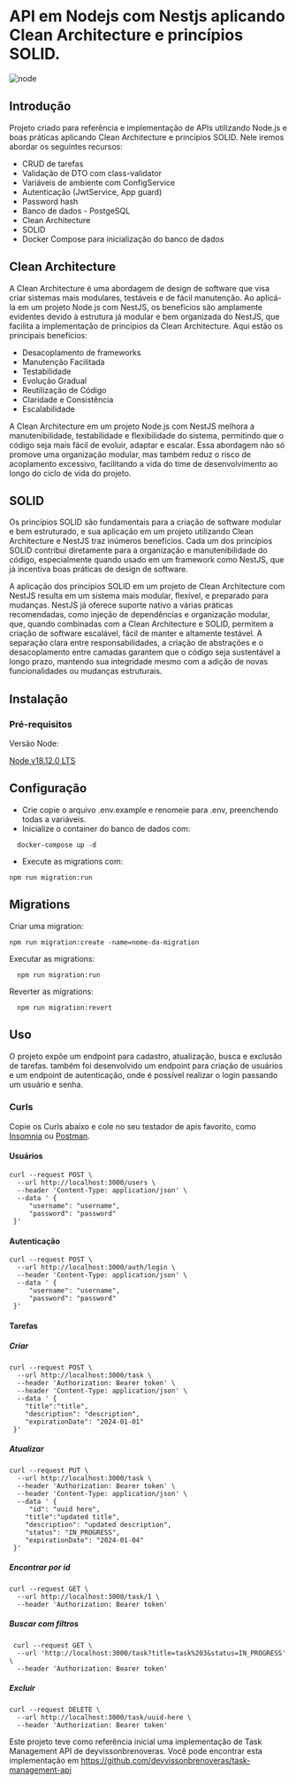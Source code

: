 # API em Nodejs com Nestjs aplicando Clean Architecture e princípios SOLID.

![node](https://github.com/user-attachments/assets/81cfd103-ce6a-4228-8258-bfabe85814be)

## Introdução

Projeto criado para referência e implementação de APIs utilizando Node.js e boas práticas aplicando Clean Architecture e princípios SOLID. Nele iremos abordar os seguintes recursos:

- CRUD de tarefas 
- Validação de DTO com class-validator
- Variáveis de ambiente com ConfigService
- Autenticação (JwtService, App guard)
- Password hash
- Banco de dados - PostgeSQL
- Clean Architecture
- SOLID
- Docker Compose para inicialização do banco de dados

## Clean Architecture

A Clean Architecture é uma abordagem de design de software que visa criar sistemas mais modulares, testáveis e de fácil manutenção. Ao aplicá-la em um projeto Node.js com NestJS, os benefícios são amplamente evidentes devido à estrutura já modular e bem organizada do NestJS, que facilita a implementação de princípios da Clean Architecture. Aqui estão os principais benefícios:

- Desacoplamento de frameworks
- Manutenção Facilitada
- Testabilidade
- Evolução Gradual
- Reutilização de Código
- Claridade e Consistência
- Escalabilidade

A Clean Architecture em um projeto Node.js com NestJS melhora a manutenibilidade, testabilidade e flexibilidade do sistema, permitindo que o código seja mais fácil de evoluir, adaptar e escalar. Essa abordagem não só promove uma organização modular, mas também reduz o risco de acoplamento excessivo, facilitando a vida do time de desenvolvimento ao longo do ciclo de vida do projeto.

## SOLID

Os princípios SOLID são fundamentais para a criação de software modular e bem estruturado, e sua aplicação em um projeto utilizando Clean Architecture e NestJS traz inúmeros benefícios. Cada um dos princípios SOLID contribui diretamente para a organização e manutenibilidade do código, especialmente quando usado em um framework como NestJS, que já incentiva boas práticas de design de software.

A aplicação dos princípios SOLID em um projeto de Clean Architecture com NestJS resulta em um sistema mais modular, flexível, e preparado para mudanças. NestJS já oferece suporte nativo a várias práticas recomendadas, como injeção de dependências e organização modular, que, quando combinadas com a Clean Architecture e SOLID, permitem a criação de software escalável, fácil de manter e altamente testável. A separação clara entre responsabilidades, a criação de abstrações e o desacoplamento entre camadas garantem que o código seja sustentável a longo prazo, mantendo sua integridade mesmo com a adição de novas funcionalidades ou mudanças estruturais.


## Instalação

### Pré-requisitos

Versão Node:

[Node v18.12.0 LTS](https://nodejs.org/en/blog/release/v18.12.0)

## Configuração

- Crie copie o arquivo .env.example e renomeie para .env, preenchendo todas a variáveis.
- Inicialize o container do banco de dados com: 
```
  docker-compose up -d
```
- Execute as migrations com:
```
npm run migration:run
```  

## Migrations

Criar uma migration:
```
npm run migration:create -name=nome-da-migration
```

Executar as migrations:
```
  npm run migration:run
```

Reverter as migrations:
```
  npm run migration:revert
```  

## Uso

O projeto expõe um endpoint para cadastro, atualização, busca e exclusão de tarefas. também foi desenvolvido um endpoint para criação de usuários e um endpoint de autenticação, onde é possível realizar o login passando um usuário e senha.

### Curls

Copie os Curls abaixo e cole no seu testador de apis favorito, como [Insomnia](https://insomnia.rest/download) ou [Postman](https://www.postman.com/).

#### Usuários
```
curl --request POST \
  --url http://localhost:3000/users \
  --header 'Content-Type: application/json' \
  --data ' {
	 "username": "username",
	 "password": "password"
 }'
```

#### Autenticação
```
curl --request POST \
  --url http://localhost:3000/auth/login \
  --header 'Content-Type: application/json' \
  --data ' {
	 "username": "username",
	 "password": "password"
 }'
```

#### Tarefas

##### Criar
```
curl --request POST \
  --url http://localhost:3000/task \
  --header 'Authorization: Bearer token' \
  --header 'Content-Type: application/json' \
  --data ' {
    "title":"title",
    "description": "description",
    "expirationDate": "2024-01-01"
 }'
```

##### Atualizar
```
curl --request PUT \
  --url http://localhost:3000/task \
  --header 'Authorization: Bearer token' \
  --header 'Content-Type: application/json' \
  --data ' {
	 "id": "uuid here",
    "title":"updated title",
    "description": "updated description",
    "status": "IN_PROGRESS",
    "expirationDate": "2024-01-04"
 }'
 ```

##### Encontrar por id
```
curl --request GET \
  --url http://localhost:3000/task/1 \
  --header 'Authorization: Bearer token'
 ```

##### Buscar com filtros
```
 curl --request GET \
  --url 'http://localhost:3000/task?title=task%203&status=IN_PROGRESS' \
  --header 'Authorization: Bearer token'
```

##### Excluir
```
curl --request DELETE \
  --url http://localhost:3000/task/uuid-here \
  --header 'Authorization: Bearer token'
```


Este projeto teve como referência inicial uma implementação de Task Management API de deyvissonbrenoveras. 
Você pode encontrar esta implementação em https://github.com/deyvissonbrenoveras/task-management-api
